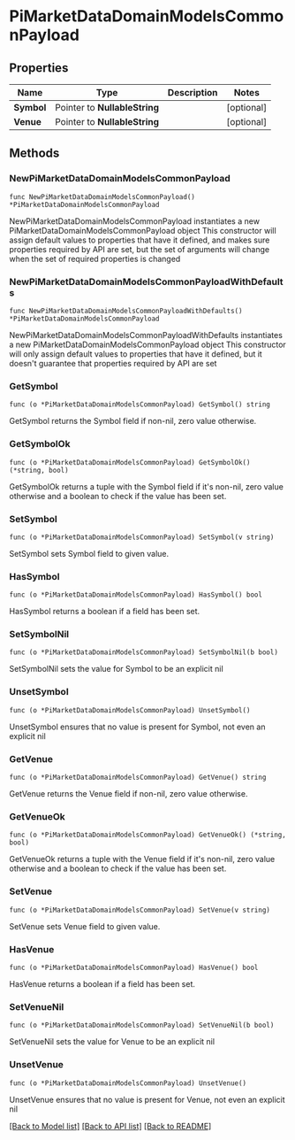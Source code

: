 # PiMarketDataDomainModelsCommonPayload

## Properties

Name | Type | Description | Notes
------------ | ------------- | ------------- | -------------
**Symbol** | Pointer to **NullableString** |  | [optional] 
**Venue** | Pointer to **NullableString** |  | [optional] 

## Methods

### NewPiMarketDataDomainModelsCommonPayload

`func NewPiMarketDataDomainModelsCommonPayload() *PiMarketDataDomainModelsCommonPayload`

NewPiMarketDataDomainModelsCommonPayload instantiates a new PiMarketDataDomainModelsCommonPayload object
This constructor will assign default values to properties that have it defined,
and makes sure properties required by API are set, but the set of arguments
will change when the set of required properties is changed

### NewPiMarketDataDomainModelsCommonPayloadWithDefaults

`func NewPiMarketDataDomainModelsCommonPayloadWithDefaults() *PiMarketDataDomainModelsCommonPayload`

NewPiMarketDataDomainModelsCommonPayloadWithDefaults instantiates a new PiMarketDataDomainModelsCommonPayload object
This constructor will only assign default values to properties that have it defined,
but it doesn't guarantee that properties required by API are set

### GetSymbol

`func (o *PiMarketDataDomainModelsCommonPayload) GetSymbol() string`

GetSymbol returns the Symbol field if non-nil, zero value otherwise.

### GetSymbolOk

`func (o *PiMarketDataDomainModelsCommonPayload) GetSymbolOk() (*string, bool)`

GetSymbolOk returns a tuple with the Symbol field if it's non-nil, zero value otherwise
and a boolean to check if the value has been set.

### SetSymbol

`func (o *PiMarketDataDomainModelsCommonPayload) SetSymbol(v string)`

SetSymbol sets Symbol field to given value.

### HasSymbol

`func (o *PiMarketDataDomainModelsCommonPayload) HasSymbol() bool`

HasSymbol returns a boolean if a field has been set.

### SetSymbolNil

`func (o *PiMarketDataDomainModelsCommonPayload) SetSymbolNil(b bool)`

 SetSymbolNil sets the value for Symbol to be an explicit nil

### UnsetSymbol
`func (o *PiMarketDataDomainModelsCommonPayload) UnsetSymbol()`

UnsetSymbol ensures that no value is present for Symbol, not even an explicit nil
### GetVenue

`func (o *PiMarketDataDomainModelsCommonPayload) GetVenue() string`

GetVenue returns the Venue field if non-nil, zero value otherwise.

### GetVenueOk

`func (o *PiMarketDataDomainModelsCommonPayload) GetVenueOk() (*string, bool)`

GetVenueOk returns a tuple with the Venue field if it's non-nil, zero value otherwise
and a boolean to check if the value has been set.

### SetVenue

`func (o *PiMarketDataDomainModelsCommonPayload) SetVenue(v string)`

SetVenue sets Venue field to given value.

### HasVenue

`func (o *PiMarketDataDomainModelsCommonPayload) HasVenue() bool`

HasVenue returns a boolean if a field has been set.

### SetVenueNil

`func (o *PiMarketDataDomainModelsCommonPayload) SetVenueNil(b bool)`

 SetVenueNil sets the value for Venue to be an explicit nil

### UnsetVenue
`func (o *PiMarketDataDomainModelsCommonPayload) UnsetVenue()`

UnsetVenue ensures that no value is present for Venue, not even an explicit nil

[[Back to Model list]](../README.md#documentation-for-models) [[Back to API list]](../README.md#documentation-for-api-endpoints) [[Back to README]](../README.md)


